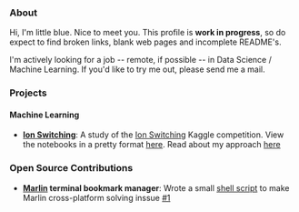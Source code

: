 ### About

Hi, I'm little blue. Nice to meet you. This profile is **work in progress**, so do expect to find broken links, blank web pages and incomplete README's.

I'm actively looking for a job -- remote, if possible -- in Data Science / Machine Learning. If you'd like to try me out, please send me a mail.


### Projects
#### Machine Learning
- **[Ion Switching](https://github.com/littlebluepenguin/Ion-Switching)**:
A study of the [Ion Switching](https://www.kaggle.com/c/liverpool-ion-switching) Kaggle competition. View the notebooks in a pretty format [here](https://nbviewer.jupyter.org/github/littlebluepenguin/Ion-Switching/tree/main/). Read about my approach [here](https://littleblue.neocities.org/blog/IonSwitching.html)


### Open Source Contributions
- **[Marlin](https://github.com/wilfredinni/marlin) terminal bookmark manager**: Wrote a small [shell script](https://github.com/wilfredinni/marlin/blob/master/marlin/scripts/marlin.sh) to make Marlin cross-platform solving inssue [#1](https://github.com/wilfredinni/marlin/issues/1)
